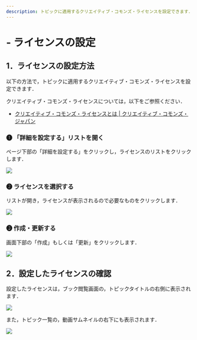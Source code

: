 ```yaml
---
description: トピックに適用するクリエイティブ・コモンズ・ライセンスを設定できます．
---
```


# - ライセンスの設定

## 1．ライセンスの設定方法

以下の方法で，トピックに適用するクリエイティブ・コモンズ・ライセンスを設定できます．

クリエイティブ・コモンズ・ライセンスについては，以下をご参照ください．

* [クリエイティブ・コモンズ・ライセンスとは | クリエイティブ・コモンズ・ジャパン](https://creativecommons.jp/licenses/)

### ❶ 「詳細を設定する」リストを開く

ページ下部の「詳細を設定する」をクリックし，ライセンスのリストをクリックします．

![](../.gitbook/assets/topic-licence-settings\_01.png)

### ❷ ライセンスを選択する

リストが開き，ライセンスが表示されるので必要なものをクリックします．

![](../.gitbook/assets/topic-licence-settings\_02.png)

### ❸ 作成・更新する

画面下部の「作成」もしくは「更新」をクリックします．

![](../.gitbook/assets/topic-licence-settings\_03.png)

## 2．設定したライセンスの確認

設定したライセンスは，ブック閲覧画面の，トピックタイトルの右側に表示されます．

![](../.gitbook/assets/topic-licence-settings\_04.png)

また，トピック一覧の，動画サムネイルの右下にも表示されます．

![](../.gitbook/assets/topic-licence-settings\_05.png)
